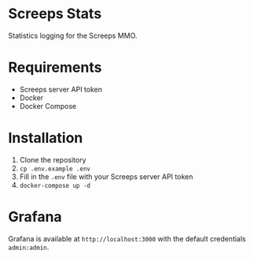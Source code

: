 # Screeps Stats
Statistics logging for the Screeps MMO.

# Requirements
- Screeps server API token
- Docker
- Docker Compose

# Installation
1. Clone the repository
2. `cp .env.example .env`
3. Fill in the `.env` file with your Screeps server API token
4. `docker-compose up -d`

# Grafana
Grafana is available at `http://localhost:3000` with the default credentials `admin:admin`.